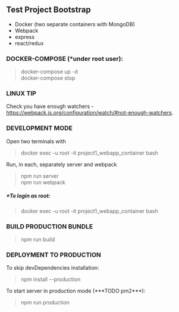 ## Test Project Bootstrap

- Docker (two separate containers with MongoDB)
- Webpack
- express
- react/redux

### DOCKER-COMPOSE (\*under root user):

> docker-compose up -d  
> docker-compose stop

### LINUX TIP
Check you have enough watchers - https://webpack.js.org/configuration/watch/#not-enough-watchers.

### DEVELOPMENT MODE

Open two terminals with

> docker exec -u root -it project1_webapp_container bash

Run, in each, separately server and webpack

> npm run server  
> npm run webpack

##### \*To login as root:

> docker exec -u root -it project1_webapp_container bash

### BUILD PRODUCTION BUNDLE

> npm run build

### DEPLOYMENT TO PRODUCTION

To skip devDependencies installation:

> npm install --production

To start server in production mode (\*\*\*TODO pm2\*\*\*):

> npm run production
